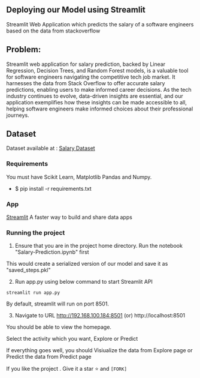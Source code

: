 ## Deploying our Model using Streamlit
Streamlit Web Application which predicts the salary of a software engineers based on the data from stackoverflow

## Problem:
Streamlit web application for salary prediction, backed by Linear Regression, Decision Trees, and Random Forest models, is a valuable tool for software engineers navigating the competitive tech job market. It harnesses the data from Stack Overflow to offer accurate salary predictions, enabling users to make informed career decisions. As the tech industry continues to evolve, data-driven insights are essential, and our application exemplifies how these insights can be made accessible to all, helping software engineers make informed choices about their professional journeys.

## Dataset
Dataset available at :
[Salary Dataset](https://insights.stackoverflow.com/survey)

### Requirements
You must have Scikit Learn, Matplotlib Pandas and Numpy.

- $ pip install -r requirements.txt

###  App
[Streamlit](https://streamlit.io/) A faster way to build and share data apps

### Running the project
1. Ensure that you are in the project home directory. Run the notebook "Salary-Prediction.ipynb" first

This would create a serialized version of our model and save it as "saved_steps.pkl"

2. Run app.py using below command to start Streamlit API
```
streamlit run app.py
```
By default, streamlit will run on port 8501.

3. Navigate to URL http://192.168.100.184:8501 (or) http://localhost:8501

You should be able to view the homepage.

Select the activity which you want, Explore or Predict 

If everything goes well, you should Visiualize the data from Explore page or Predict the data from Predict page

If you like the project . Give it a star  ⭐ and   ```[FORK]```

